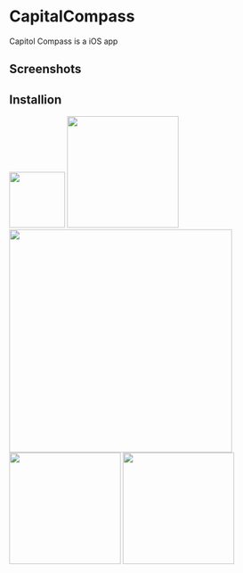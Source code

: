 # CapitalCompass
Capitol Compass is a iOS app 

## Screenshots

## Installion


<img src="https://i.imgur.com/NY7vPL8.png" width="100">
<img src="https://i.imgur.com/js4gMwz.png" width="200">
<img src="https://i.imgur.com/4OHYwGx.png" width="400">

<img src="https://i.imgur.com/js4gMwz.png" width="200">
<img src="https://i.imgur.com/js4gMwz.png" width="200">

